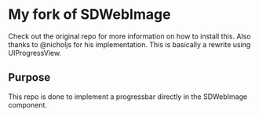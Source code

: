 My fork of SDWebImage
=========

Check out the original repo for more information on how to install this.
Also thanks to @nicholjs for his implementation.
This is basically a rewrite using UIProgressView.

Purpose
----------
This repo is done to implement a progressbar directly in the SDWebImage component. 

